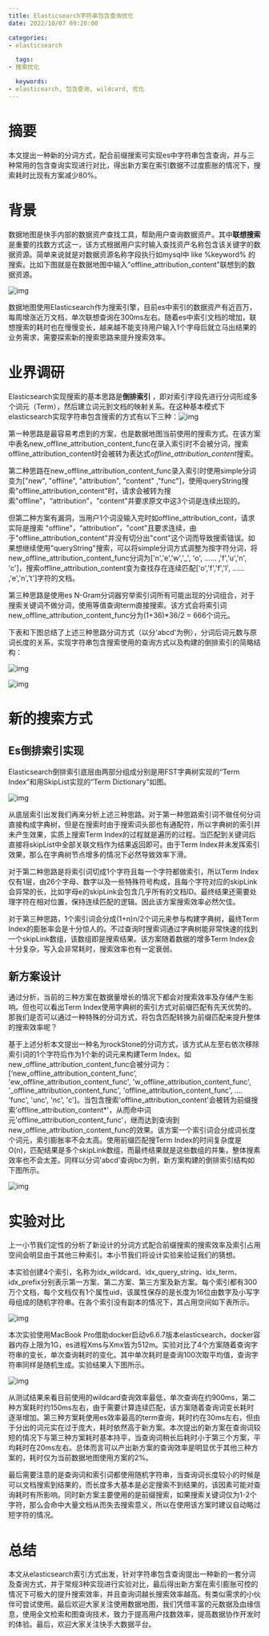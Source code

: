 ```yaml
---
title: Elasticsearch字符串包含查询优化
date: 2022/10/07 09:20:00

categories:
- elasticsearch

  tags:
- 搜索优化

  keywords:
- elasticearch, 包含查询, wildcard, 优化
---
```

# 摘要

本文提出一种新的分词方式，配合前缀搜索可实现es中字符串包含查询，并与三种常用的包含查询实现进行对比，得出新方案在索引数据不过度膨胀的情况下，搜索耗时比现有方案减少80%。

<!-- more -->

# 背景

数据地图是快手内部的数据资产查找工具，帮助用户查询数据资产。其中**联想搜索**是重要的找数方式这一，该方式根据用户实时输入查找资产名称包含该关键字的数据资源。简单来说就是对数据资源名称字段执行如mysql中 like %keyword% 的搜索。比如下图就是在数据地图中输入"offline_attribution_content"联想到的数据资源。

![img](https://rfc2616.oss-cn-beijing.aliyuncs.com/blog/es-optimize-like-filter-01.png)


数据地图使用Elasticsearch作为搜索引擎，目前es中索引的数据资产有近百万，每周增涨近万文档，单次联想查询在300ms左右。随着es中索引文档的增加，联想搜索的耗时也在慢慢变长，越来越不能支持用户输入1个字母后就立马出结果的业务需求，需要探索新的搜索思路来提升搜索效率。

# 业界调研

Elasticsearch实现搜索的基本思路是**倒排索引** ，即对索引字段先进行分词形成多个词元（Term），然后建立词元到文档的映射关系。在这种基本模式下elasticsearch实现字符串包含搜索的方式有以下三种：![img](https://rfc2616.oss-cn-beijing.aliyuncs.com/blog/es-optimize-like-filter-02.png)

第一种思路是最容易考虑到的方案，也是数据地图当前使用的搜索方式。在该方案中表名new_offline_attribution_content_func在录入索引时不会被分词，搜索offline_attribution_content时会被转为表达式*offline_attribution_content*搜索。

第二种思路在new_offline_attribution_content_func录入索引时使用simple分词变为["new", "offline", "attribution", "content" ,"func"]，使用queryString搜索"offline_attribution_content"时，请求会被转为搜索"offline"，“attribution”，"content"并要求原文中这3个词是连续出现的。

但第二种方案有漏洞，当用户1个词没输入完时如offline_attribution_cont，请求实际是搜索 "offline"，“attribution”，"cont"且要求连续，由于"offline_attribution_content"并没有切分出"cont"这个词而导致搜索错误。如果想继续使用"queryString"搜索，可以将simple分词方式调整为按字符分词，将new_offline_attribution_content_func分词为['n','e','w','_', 'o', ......  ,'f','u','n', 'c']，搜索offline_attribution_content变为查找存在连续匹配['o','f','f','l', ......  ,'e','n','t']字符的文档。

第三种思路是使用es N-Gram分词器穷举索引词所有可能出现的分词组合，对于搜索关键词不做分词，使用等值查询term直接搜索。该方式会将索引词new_offline_attribution_content_func分为(1+36)*36/2 = 666个词元。

下表和下图总结了上述三种思路分词方式（以分'abcd'为例），分词后词元数与原词长度的关系，实现字符串包含搜索使用的查询方式以及构建的倒排索引的简略结构：

![img](https://rfc2616.oss-cn-beijing.aliyuncs.com/blog/es-optimize-like-filter-03.png)

![img](https://rfc2616.oss-cn-beijing.aliyuncs.com/blog/es-optimize-like-filter-04.png)


# 新的搜索方式

## Es倒排索引实现

Elasticsearch倒排索引底层由两部分组成分别是用FST字典树实现的“Term Index”和用SkipList实现的“Term Dictionary”如图。

![img](https://rfc2616.oss-cn-beijing.aliyuncs.com/blog/es-optimize-like-filter-05.png)


从底层索引出发我们再来分析上述三种思路。对于第一种思路索引词不做任何分词直接构成字典树，但是在搜索时由于搜索词头部也有通配符，所以字典树的索引并未产生效果，实质上搜索Term Index的过程就是遍历的过程。当匹配到关键词后直接将skipList中全部关联文档作为结果返回即可。由于Term Index并未发挥索引效果，那么在字典树节点增多的情况下必然导致效率下滑。

对于第二种思路是将索引词切成1个字符且每一个字符都做索引，所以Term Index仅有1层，由26个字母、数字以及一些特殊符号构成，且每个字符对应的skipLink会异常的长，比如字母e的skipLink会包含几乎所有的文档ID。最终结果还需要处理字符在相对位置，保持连续匹配的逻辑。因此该方案搜索效率必然欠佳。

对于第三种思路，1个索引词会分成(1+n)n/2个词元来参与构建字典树，最终Term Index的膨胀率会是十分惊人的。不过查询时搜索词通过字典树能非常快速的找到一个skipLink数组，该数组即是搜索结果。该方案随着数据的增多Term Index会十分复杂，写入会非常耗时，搜索效率也有一定衰弱。

## 新方案设计

通过分析，当前的三种方案在数据量增长的情况下都会对搜索效率及存储产生影响。但也可以看出Term Index使用字典树的索引方式对前缀匹配有先天优势的。那我们是否可以通过一种特殊的分词方式，将包含匹配转换为前缀匹配来提升整体的搜索效率呢？

基于上述分析本文提出一种名为rockStone的分词方式，该方式从左至右依次移除索引词的1个字符后作为1个新的词元来构建Term Index。如new_offline_attribution_content_func会被分词为：[‘new_offline_attribution_content_func’, 'ew_offline_attribution_content_func', 'w_offline_attribution_content_func', '_offline_attribution_content_func', 'offline_attribution_content_func', .... 'func', 'unc', 'nc',  'c']。当包含搜索'offline_attribution_content'会被转为前缀搜索'offline_attribution_content*'，从而命中词元'offline_attribution_content_func'，继而达到查询到new_offline_attribution_content_func的效果。该方案一个索引词会分成词长度个词元，索引膨胀率不会太高。使用前缀匹配搜Term Index的时间复杂度是O(n)，匹配结果是多个skipLink数组，而最终结果就是这些数组的并集，整体搜素效率也不会太差。同样以分词'abcd'查询bc为例，新方案构建的倒排索引结构如下图所示。

![img](https://rfc2616.oss-cn-beijing.aliyuncs.com/blog/es-optimize-like-filter-06.png)


# 实验对比

上一小节我们定性的分析了新设计的分词方式配合前缀搜索的搜索效率及索引占用空间会明显由于其他三种索引。本小节我们将设计实验来验证我们的猜想。

本实验创建4个索引，名称为idx_wildcard、idx_query_string、idx_term、idx_prefix分别表示第一方案、第二方案、第三方案及新方案。每个索引都有300万个文档，每个文档仅有1个属性uid，该属性保存的是长度为16位由数字及小写字母组成的随机字符串。在各个索引没有副本的情况下，其占用空间如下表所示。

![img](https://rfc2616.oss-cn-beijing.aliyuncs.com/blog/es-optimize-like-filter-07.png)

本次实验使用MacBook Pro借助docker启动v6.6.7版本elasticsearch，docker容器内存上限为1G，es进程Xms与Xmx皆为512m。实验对比了4个方案随着查询字符串的变长，单次查询耗时的变化。其中单次耗时是查询100次取平均值，查询字符串同样是随机生成。实验结果入下图所示。

![img](https://rfc2616.oss-cn-beijing.aliyuncs.com/blog/es-optimize-like-filter-08.png)


从测试结果来看目前使用的wildcard查询效率最低，单次查询在约900ms，第二种方案耗时约150ms左右，由于需要计算连续匹配，该方案随着查询词变长耗时逐渐增加。第三种方案耗使用es效率最高的term查询，耗时约在30ms左右，但由于分出的词元实在过于庞大，耗时依然高于新方案。本次提出的新方案在查询词较短的情况下与第三种方案耗时基本持平，当查询词稍长后耗时小于第三个方案，平均耗时在20ms左右。总体而言可以产出新方案的查询效率是明显优于其他三种方案的，耗时仅为当前数据地图使用方案的2%。

最后需要注意的是查询词和索引词都使用随机字符串，当查询词长度较小的时候是可以文档搜索到结果的，而长度多大基本是必定搜索不到结果的，该因素可能对查询耗时有所影响。同时新方案主要使用的是前缀搜索，如果搜索关键词仅为1-2个字符，那么会命中大量文档从而失去搜索意义，所以在使用该方案时建议自动略过短字符的情况。

# 总结

本文从elasticsearch索引方式出发，针对字符串包含查询提出一种新的一套分词及查询方式，并于常规3种实现进行实验对比，最后得出新方案在索引膨胀可控的情况下可极大的提升搜索效率，并且查询词越长搜索效率越高。有类似需求的小伙伴可尝试使用。最后欢迎大家关注使用数据地图，我们凭借丰富的元数据及血缘信息，使用全文检索和图查询技术，致力于提高用户找数效率，提高数据协作开发时的体验。最后，欢迎大家关注快手大数据平台。
